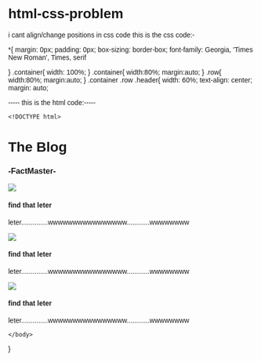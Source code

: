 # html-css-problem
i cant align/change positions in css code 
this is the css code:-

*{
    margin: 0px;
    padding: 0px;
    box-sizing: border-box;
    font-family: Georgia, 'Times New Roman', Times, serif 

}
.container{
    width: 100%;
}
.container{
    width:80%;
    margin:auto;
}
.row{
    width:80%;
    margin:auto;
}
.container .row .header{
    width: 60%;
    text-align: center;
    margin: auto;


   ----- this is the html code:-----

    <!DOCTYPE html>
<html>
    <head>
        <style>
            body{
                font-family: Verdana, Geneva, Tahoma, sans-serif;
            }
        </style>
        <title>TheBlog</title>
        <meta charset="viewport" content="with=device-with, initial-scale=1.0">
        <meta name="FactM2.0" type="text/css" href="FactM2.0.css">
    </head>
    <body>
           <div class="container">
                <div class="row">
                    <div class="header">
                        <h1>The Blog</h1>
                        <p><h3>-FactMaster-</h3></p>
                    </div>
                    <div class="content">
                        <div class="card">
                            <img src="LK-removebg-preview.png">
                            <h4>find that leter</h4>
                            <p>leter..............wwwwwwwwwwwwwwww............wwwwwwww</p>
                        </div>
                        <div class="card">
                            <img src="LK-removebg-preview.png">
                            <h4>find that leter</h4>
                            <p>leter..............wwwwwwwwwwwwwwww............wwwwwwww</p>
                        </div>
                        <div class="card">
                            <img src="LK-removebg-preview.png">
                            <h4>find that leter</h4>
                            <p>leter..............wwwwwwwwwwwwwwww............wwwwwwww</p>
                        </div>
                    </div>
                </div>
           </div>



    </body>
</html>
}
